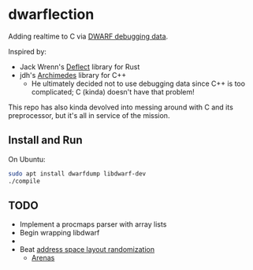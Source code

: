 # dwarflection

Adding realtime to C via [DWARF debugging data](https://dwarfstd.org/).

Inspired by:
- Jack Wrenn's [Deflect](https://jack.wrenn.fyi/blog/deflect/) library for Rust
- jdh's [Archimedes](https://www.youtube.com/watch?v=aJt2POa9oCM) library for C++
	- He ultimately decided not to use debugging data since C++ is too complicated; C (kinda) doesn't have that problem!

This repo has also kinda devolved into messing around with C and its preprocessor,
but it's all in service of the mission.

## Install and Run
On Ubuntu:
```bash
sudo apt install dwarfdump libdwarf-dev
./compile
```

## TODO
- Implement a procmaps parser with array lists
- Begin wrapping libdwarf
- 
- Beat [address space layout randomization](https://en.wikipedia.org/wiki/Address_space_layout_randomization)
	- [Arenas](https://www.rfleury.com/p/untangling-lifetimes-the-arena-allocator)

